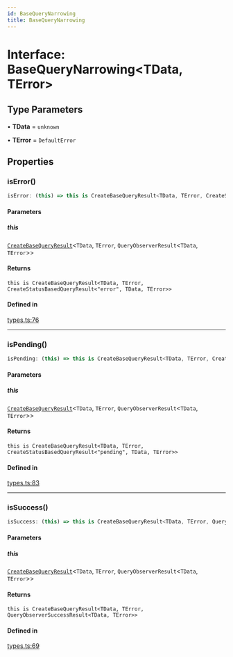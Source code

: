 ```yaml
---
id: BaseQueryNarrowing
title: BaseQueryNarrowing
---
```


# Interface: BaseQueryNarrowing\<TData, TError\>

## Type Parameters

• **TData** = `unknown`

• **TError** = `DefaultError`

## Properties

### isError()

```ts
isError: (this) => this is CreateBaseQueryResult<TData, TError, CreateStatusBasedQueryResult<"error", TData, TError>>;
```

#### Parameters

##### this

[`CreateBaseQueryResult`](../type-aliases/createbasequeryresult.md)\<`TData`, `TError`, `QueryObserverResult`\<`TData`, `TError`\>\>

#### Returns

`this is CreateBaseQueryResult<TData, TError, CreateStatusBasedQueryResult<"error", TData, TError>>`

#### Defined in

[types.ts:76](https://github.com/TanStack/query/blob/main/packages/angular-query-experimental/src/types.ts#L76)

---

### isPending()

```ts
isPending: (this) => this is CreateBaseQueryResult<TData, TError, CreateStatusBasedQueryResult<"pending", TData, TError>>;
```

#### Parameters

##### this

[`CreateBaseQueryResult`](../type-aliases/createbasequeryresult.md)\<`TData`, `TError`, `QueryObserverResult`\<`TData`, `TError`\>\>

#### Returns

`this is CreateBaseQueryResult<TData, TError, CreateStatusBasedQueryResult<"pending", TData, TError>>`

#### Defined in

[types.ts:83](https://github.com/TanStack/query/blob/main/packages/angular-query-experimental/src/types.ts#L83)

---

### isSuccess()

```ts
isSuccess: (this) => this is CreateBaseQueryResult<TData, TError, QueryObserverSuccessResult<TData, TError>>;
```

#### Parameters

##### this

[`CreateBaseQueryResult`](../type-aliases/createbasequeryresult.md)\<`TData`, `TError`, `QueryObserverResult`\<`TData`, `TError`\>\>

#### Returns

`this is CreateBaseQueryResult<TData, TError, QueryObserverSuccessResult<TData, TError>>`

#### Defined in

[types.ts:69](https://github.com/TanStack/query/blob/main/packages/angular-query-experimental/src/types.ts#L69)
